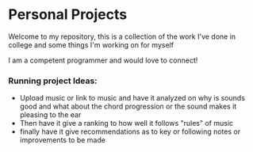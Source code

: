 # Personal Projects
Welcome to my repository, this is a collection of the work I've done in college and some things I'm working on for myself

I am a competent programmer and would love to connect!


### Running project Ideas:
- Upload music or link to music and have it analyzed on why is sounds good and what about the chord progression or the sound makes it pleasing to the ear
- Then have it give a ranking to how well it follows "rules" of music
- finally have it give recommendations as to key or following notes or improvements to be made
